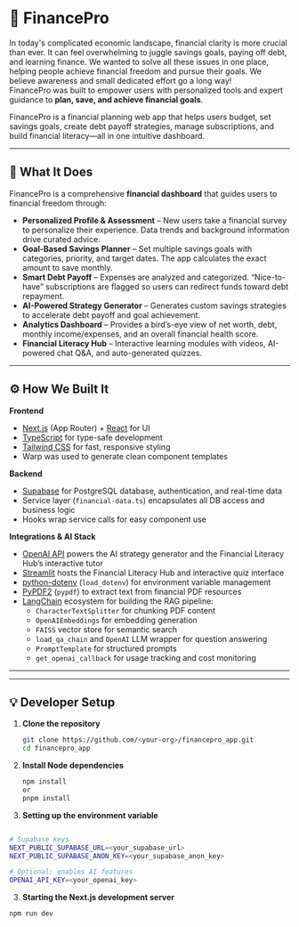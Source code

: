 # 💸 FinancePro

In today's complicated economic landscape, financial clarity is more crucial than ever. It can feel overwhelming to juggle savings goals, paying off debt, and learning finance. We wanted to solve all these issues in one place, helping people achieve financial freedom and pursue their goals. We believe awareness and small dedicated effort go a long way!  
FinancePro was built to empower users with personalized tools and expert guidance to **plan, save, and achieve financial goals**.

FinancePro is a financial planning web app that helps users budget, set savings goals, create debt payoff strategies, manage subscriptions, and build financial literacy—all in one intuitive dashboard.

---

## 🚀 What It Does
FinancePro is a comprehensive **financial dashboard** that guides users to financial freedom through:

- **Personalized Profile & Assessment** – New users take a financial survey to personalize their experience. Data trends and background information drive curated advice.
- **Goal-Based Savings Planner** – Set multiple savings goals with categories, priority, and target dates. The app calculates the exact amount to save monthly.
- **Smart Debt Payoff** – Expenses are analyzed and categorized. “Nice-to-have” subscriptions are flagged so users can redirect funds toward debt repayment.
- **AI-Powered Strategy Generator** – Generates custom savings strategies to accelerate debt payoff and goal achievement.
- **Analytics Dashboard** – Provides a bird’s-eye view of net worth, debt, monthly income/expenses, and an overall financial health score.
- **Financial Literacy Hub** – Interactive learning modules with videos, AI-powered chat Q&A, and auto-generated quizzes.

---

## ⚙️ How We Built It
**Frontend**  
- [Next.js](https://nextjs.org/) (App Router) + [React](https://react.dev/) for UI  
- [TypeScript](https://www.typescriptlang.org/) for type-safe development  
- [Tailwind CSS](https://tailwindcss.com/) for fast, responsive styling  
- Warp was used to generate clean component templates

**Backend**  
- [Supabase](https://supabase.com/) for PostgreSQL database, authentication, and real-time data
- Service layer (`financial-data.ts`) encapsulates all DB access and business logic
- Hooks wrap service calls for easy component use


**Integrations & AI Stack**  
- [OpenAI API](https://openai.com/api/) powers the AI strategy generator and the Financial Literacy Hub’s interactive tutor  
- [Streamlit](https://streamlit.io/) hosts the Financial Literacy Hub and interactive quiz interface  
- [python-dotenv](https://pypi.org/project/python-dotenv/) (`load_dotenv`) for environment variable management  
- [PyPDF2](https://pypi.org/project/PyPDF2/) (`pypdf`) to extract text from financial PDF resources  
- [LangChain](https://www.langchain.com/) ecosystem for building the RAG pipeline:
  - `CharacterTextSplitter` for chunking PDF content
  - `OpenAIEmbeddings` for embedding generation
  - `FAISS` vector store for semantic search
  - `load_qa_chain` and `OpenAI` LLM wrapper for question answering
  - `PromptTemplate` for structured prompts
  - `get_openai_callback` for usage tracking and cost monitoring

---


---

## 💡 Developer Setup

1. **Clone the repository**
   ```bash
   git clone https://github.com/<your-org>/financepro_app.git
   cd financepro_app
    ```
   
2. **Install Node dependencies**
   ```bash
   npm install
   or
   pnpm install
   ```
3. **Setting up the environment variable**

 ```bash

# Supabase keys
NEXT_PUBLIC_SUPABASE_URL=<your_supabase_url>
NEXT_PUBLIC_SUPABASE_ANON_KEY=<your_supabase_anon_key>

# Optional: enables AI features
OPENAI_API_KEY=<your_openai_key>

 ```
3. **Starting the Next.js development server**
 
 ```bash
npm run dev
```
